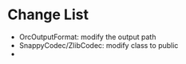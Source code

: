 # Change List
 * OrcOutputFormat: modify the output path
 * SnappyCodec/ZlibCodec: modify class to public
 * 
